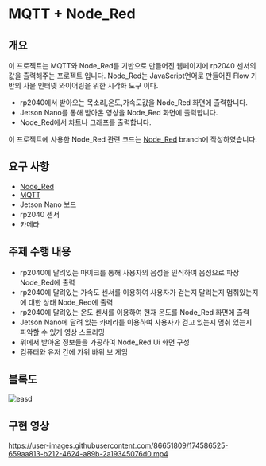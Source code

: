 
# MQTT + Node_Red

## 개요
이 프로젝트는 MQTT와 Node_Red를 기반으로 만들어진 웹페이지에 rp2040 센서의 값을 출력해주는 프로젝트 입니다.
Node_Red는 JavaScript언어로 만들어진 Flow 기반의 사물 인터넷 와이어링을 위한 시각화 도구 이다.

* rp2040에서 받아오는 목소리,온도,가속도값을 Node_Red 화면에 출력합니다.
* Jetson Nano를 통해 받아온 영상을 Node_Red 화면에 출력합니다.
* Node_Red에서 차트나 그래프를 출력합니다.

이 프로젝트에 사용한 Node_Red 관련 코드는 [Node_Red](https://github.com/Jangseokcheon/EmbeddedSystem/tree/Node_Red) branch에 작성하였습니다.

## 요구 사항
* [Node_Red](https://github.com/Jangseokcheon/EmbeddedSystem/tree/Node_Red)
* [MQTT](https://medium.com/@jspark141515/mqtt%EB%9E%80-314472c246ee)
* Jetson Nano 보드
* rp2040 센서
* 카메라

## 주제 수행 내용
* rp2040에 달려있는 마이크를 통해 사용자의 음성을 인식하여 음성으로 파장 Node_Red에 출력
* rp2040에 달려있는 가속도 센서를 이용하여 사용자가 걷는지 달리는지 멈춰있는지에 대한 상태 Node_Red에 출력
* rp2040에 달려있는 온도 센서를 이용하여 현재 온도를 Node_Red 화면에 출력
* Jetson Nano에 달려 있는 카메라를 이용하여 사용자가 걷고 있는지 멈춰 있는지 파악할 수 있게 영상 스트리밍
* 위에서 받아온 정보들을 가공하여 Node_Red Ui 화면 구성
* 컴퓨터와 유저 간에 가위 바위 보 게임

## 블록도
![easd](https://user-images.githubusercontent.com/86651809/174460050-2d7856cc-2cd5-4d56-9b1d-7b14f558d535.JPG)

## 구현 영상

https://user-images.githubusercontent.com/86651809/174586525-659aa813-b212-4624-a89b-2a19345076d0.mp4

